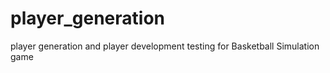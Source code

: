 # player_generation
player generation and player development testing for Basketball Simulation game
